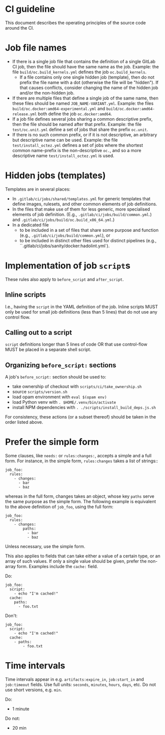# CI guideline

This document describes the operating principles of the source code
around the CI.

# Job file names

 - If there is a single job file that contains the definition of a single GitLab CI
   job, then the file should have the same name as the job.  Example:
   the file `build/oc.build_kernels.yml` defines the job `oc.build_kernels`.
   - If a file contains only one single hidden job (template), then do
     not prefix the file name with a dot (otherwise the file will be
     "hidden"). If that causes conflicts, consider changing the name of
     the hidden job and/or the non-hidden job.
 - If there are multiple files that define a single job of the same
   name, then these files should be named `JOB_NAME-VARIANT.yml`.
   Example: the files `build/oc.docker:amd64-experimental.yml` and
   `build/oc.docker:amd64-release.yml` both define the job
   `oc.docker:amd64`.
 - If a job file defines several jobs sharing a common descriptive
   prefix, then the file should be named after that prefix. Example:
   the file `test/oc.unit.yml` define a set of jobs that share the
   prefix `oc.unit`.
 - If there is no such common prefix, or if it is not descriptive, an
   arbitrary but descriptive name can be used. Example: the file
   `test/install_octez.yml` defines a set of jobs where the shortest
   common name-prefix is the non-descriptive `oc.`, and so a more
   descriptive name `test/install_octez.yml` is used.

# Hidden jobs (templates)

Templates are in several places:

- In `.gitlab/ci/jobs/shared/templates.yml` for generic templates that define images, rulesets, and other common elements of job definitions.
- In the files that make use of them for less generic, more specialised elements of job definition. (E.g., `.gitlab/ci/jobs/build/common.yml`.)
 and `.gitlab/ci/jobs/build/oc.build_x86_64.yml`.)
- In a dedicated file
    - to be included in a set of files that share some purpose and function (e.g., `.gitlab/ci/jobs/build/common.yml`), or
    - to be included in distinct other files used for distinct pipelines (e.g., ``.gitlab/ci/jobs/sanity/docker:hadolint.yml`).

# Implementation of job `script`s

These rules also apply to `before_script` and `after_script`.

## Inline scripts

I.e., having the `script` in the YAML definition of the job. Inline
scripts MUST only be used for small job definitions (less than 5
lines) that do not use any control flow.

## Calling out to a script

`script` definitions longer than 5 lines of code OR that use
control-flow MUST be placed in a separate shell script.

## Organizing `before_script:` sections

A job's `before_script:` section should be used to:

 - take ownership of checkout with `scripts/ci/take_ownership.sh`
 - source `scripts/version.sh`
 - load opam environment with `eval $(opam env)`
 - load Python venv with `. $HOME/.venv/bin/activate`
 - install NPM dependencies with `. ./scripts/install_build_deps.js.sh`

For consistency, these actions (or a subset thereof) should be taken
in the order listed above.

# Prefer the simple form

Some clauses, like `needs:` or `rules:changes:`, accepts a simple and
a full form. For instance, in the simple form, `rules:changes` takes a
list of strings::

```
job_foo:
  rules:
    - changes:
      - bar
      - baz
```

whereas in the full form, changes takes an object, whose key `paths`
serve the same purpose as the simple form. The following example is
equivalent to the above definition of `job_foo`, using the full form:

```
job_foo:
  rules:
    - changes:
        paths:
          - bar
          - baz
```

Unless necessary, use the simple form.

This also applies to fields that can take either a value of a certain
type, or an array of such values. If only a single value should be
given, prefer the non-array form. Examples include the `cache:` field.

Do:

```
job_foo:
  script:
    - echo "I'm cached!"
  cache:
    paths:
      - foo.txt
```

Don't:

```
job_foo:
  script:
    - echo "I'm cached!"
  cache:
    - paths:
        - foo.txt
```

# Time intervals

Time intervals appear in e.g. `artifacts:expire_in`, `job:start_in`
and `job:timeout` fields. Use full units: `seconds`, `minutes`,
`hours`, `days`, etc. Do not use short versions, e.g. `min`.

Do:
 - 1 minute

Do not:
 - 20 min
